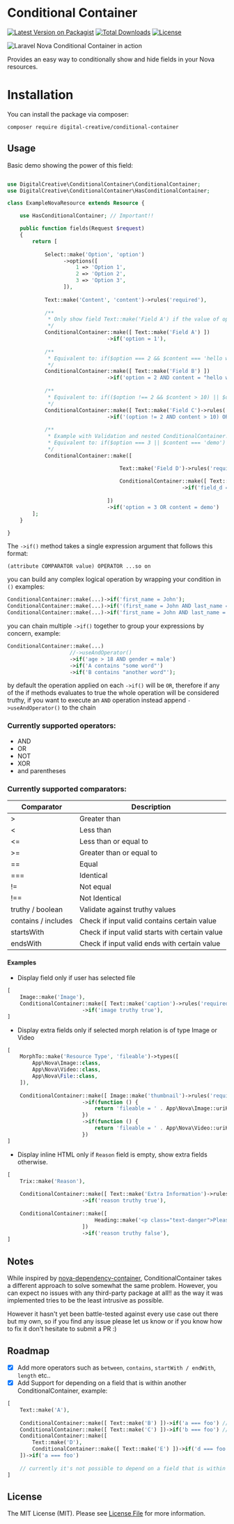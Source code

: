 # Conditional Container

[![Latest Version on Packagist](https://img.shields.io/packagist/v/digital-creative/conditional-container)](https://packagist.org/packages/digital-creative/conditional-container)
[![Total Downloads](https://img.shields.io/packagist/dt/digital-creative/conditional-container)](https://packagist.org/packages/digital-creative/conditional-container)
[![License](https://img.shields.io/packagist/l/digital-creative/conditional-container)](https://github.com/dcasia/conditional-container/blob/master/LICENSE)

![Laravel Nova Conditional Container in action](https://raw.githubusercontent.com/dcasia/conditional-container/master/demo.gif)

Provides an easy way to conditionally show and hide fields in your Nova resources.

# Installation

You can install the package via composer:

```
composer require digital-creative/conditional-container
```

## Usage

Basic demo showing the power of this field:

```php

use DigitalCreative\ConditionalContainer\ConditionalContainer;
use DigitalCreative\ConditionalContainer\HasConditionalContainer;

class ExampleNovaResource extends Resource {

    use HasConditionalContainer; // Important!!

    public function fields(Request $request)
    {
        return [
    
            Select::make('Option', 'option')
                  ->options([
                      1 => 'Option 1',
                      2 => 'Option 2',
                      3 => 'Option 3',
                  ]),
    
            Text::make('Content', 'content')->rules('required'),
    
            /**
             * Only show field Text::make('Field A') if the value of option is equals 1
             */
            ConditionalContainer::make([ Text::make('Field A') ])
                                ->if('option = 1'),
    
            /**
             * Equivalent to: if($option === 2 && $content === 'hello world')
             */
            ConditionalContainer::make([ Text::make('Field B') ])
                                ->if('option = 2 AND content = "hello world"'),
    
            /**
             * Equivalent to: if(($option !== 2 && $content > 10) || $option === 3)
             */
            ConditionalContainer::make([ Text::make('Field C')->rules('required') ])
                                ->if('(option != 2 AND content > 10) OR option = 3'),
           
            /**
             * Example with Validation and nested ConditionalContainer!
             * Equivalent to: if($option === 3 || $content === 'demo')
             */
            ConditionalContainer::make([

                                    Text::make('Field D')->rules('required') // Yeah! validation works flawlessly!!
                                
                                    ConditionalContainer::make([ Text::make('Field E') ])
                                                        ->if('field_d = Nice!')
                                
                                ])
                                ->if('option = 3 OR content = demo')
        ];
    }

}
```

The `->if()` method takes a single expression argument that follows this format:
 
```
(attribute COMPARATOR value) OPERATOR ...so on
```
 
you can build any complex logical operation by wrapping your condition in `()` examples:

```php
ConditionalContainer::make(...)->if('first_name = John');
ConditionalContainer::make(...)->if('(first_name = John AND last_name = Doe) OR (first_name = foo AND NOT last_name = bar)');
ConditionalContainer::make(...)->if('first_name = John AND last_name = Doe');
```

you can chain multiple `->if()` together to group your expressions by concern, example:

```php
ConditionalContainer::make(...)
                    //->useAndOperator()
                    ->if('age > 18 AND gender = male')
                    ->if('A contains "some word"')
                    ->if('B contains "another word"');
```

by default the operation applied on each `->if()` will be `OR`, therefore if any of the if methods evaluates to true the whole 
operation will be considered truthy, if you want to execute an `AND` operation instead append `->useAndOperator()` to the chain

### Currently supported operators:

- AND
- OR
- NOT
- XOR
- and parentheses

### Currently supported comparators:

| Comparator          | Description                                    |
|---------------------|------------------------------------------------|
| >                   | Greater than                                   |
| <                   | Less than                                      |
| <=                  | Less than or equal to                          |
| >=                  | Greater than or equal to                       |
| ==                  | Equal                                          |
| ===                 | Identical                                      |
| !=                  | Not equal                                      |
| !==                 | Not Identical                                  |
| truthy / boolean    | Validate against truthy values                 |
| contains / includes | Check if input valid contains certain value    |
| startsWith          | Check if input valid starts with certain value |
| endsWith            | Check if input valid ends with certain value   |

#### Examples

* Display field only if user has selected file

```php
[
    Image::make('Image'),
    ConditionalContainer::make([ Text::make('caption')->rules('required') ])
                        ->if('image truthy true'),
]
```

* Display extra fields only if selected morph relation is of type Image or Video

```php
[
    MorphTo::make('Resource Type', 'fileable')->types([
        App\Nova\Image::class,
        App\Nova\Video::class,
        App\Nova\File::class,
    ]),
    
    ConditionalContainer::make([ Image::make('thumbnail')->rules('required') ])
                        ->if(function () {
                            return 'fileable = ' . App\Nova\Image::uriKey();
                        })
                        ->if(function () {
                            return 'fileable = ' . App\Nova\Video::uriKey();
                        })
]
```

* Display inline HTML only if `Reason` field is empty, show extra fields otherwise.

```php
[
    Trix::make('Reason'),
    
    ConditionalContainer::make([ Text::make('Extra Information')->rules('required') ])
                        ->if('reason truthy true'),
    
    ConditionalContainer::make([
                            Heading::make('<p class="text-danger">Please write a good reason...</p>')->asHtml()
                        ])
                        ->if('reason truthy false'),
]
```
## Notes

While inspired by [nova-dependency-container](https://github.com/epartment/nova-dependency-container), 
ConditionalContainer takes a different approach to solve somewhat the same problem. 
However, you can expect no issues with any third-party package at all!! as the way it was implemented 
tries to be the least intrusive as possible.

However it hasn't yet been battle-tested against every use case out there but my own, so if you find any issue 
please let us know or if you know how to fix it don't hesitate to submit a PR :)

## Roadmap

- [x] Add more operators such as `between`, `contains`, `startWith / endWith`, `length` etc..
- [x] Add Support for depending on a field that is within another ConditionalContainer, example:

```php
[
    Text::make('A'),
  
    ConditionalContainer::make([ Text::make('B') ])->if('a === foo') // Works!
    ConditionalContainer::make([ Text::make('C') ])->if('b === foo') // Doesnt work!
    ConditionalContainer::make([ 
        Text::make('D'),
        ConditionalContainer::make([ Text::make('E') ])->if('d === foo') // Works!
    ])->if('a === foo')
    
    // currently it's not possible to depend on a field that is within a ConditionalContainer as seen on the second ConditionalContainer above
]
```

## License

The MIT License (MIT). Please see [License File](https://raw.githubusercontent.com/dcasia/conditional-container/master/LICENSE) for more information.
